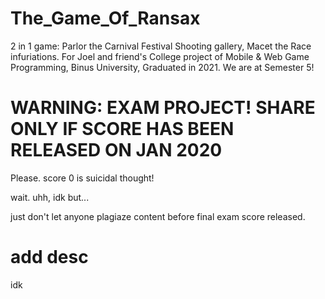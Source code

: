 # The_Game_Of_Ransax
2 in 1 game: Parlor the Carnival Festival Shooting gallery, Macet the Race infuriations. For Joel and friend's College project of Mobile &amp; Web Game Programming, Binus University, Graduated in 2021. We are at Semester 5! 

# WARNING: EXAM PROJECT! SHARE ONLY IF SCORE HAS BEEN RELEASED ON JAN 2020
Please. score 0 is suicidal thought!

wait. uhh, idk but...

just don't let anyone plagiaze content before final exam score released.

# add desc
idk
